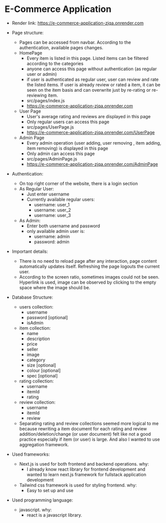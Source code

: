 # E-Commerce Application

* Render link: https://e-commerce-application-zjqa.onrender.com

* Page structure:
  * Pages can be accessed from navbar. According to the authentication, available pages changes.
  * HomePage 
    * Every item is listed in this page. Listed items can be filtered according to the categories
    * anyone can access this page without authentication (as regular user or admin)
    * if user is authenticated as regular user, user can review and rate the listed items. If user is already review or rated a item, it can be seen on the item basis and can overwrite just by re-rating or re-reviewing item.
    * src/pages/index.js 
    * https://e-commerce-application-zjqa.onrender.com
  * User Page
    * User's average rating and reviews are displayed in this page
    * Only regular users can access this page
    * src/pages/UserPage.js 
    * https://e-commerce-application-zjqa.onrender.com/UserPage
  * Admin Page 
    * Every admin operation (user adding, user removing , item adding, item removing) is displayed in this page 
    * Only admin can access this page
    * src/pages/AdminPage.js 
    * https://e-commerce-application-zjqa.onrender.com/AdminPage


* Authentication:
  * On top right corner of the website, there is a login section
  * As Regular User:
    * Just enter username
    * Currently available regular users:
      * username: user_1
      * username: user_2
      * username: user_3
  * As Admin:
    * Enter both username and password
    * only available admin user is:
      * username: admin
      * password: admin


* Important details: 
  * There is no need to reload page after any interaction, page content automatically updates itself. Refreshing the page logouts the current user. 
  * According to the screen ratio, sometimes images could not be seen. Hyperlink is used, image can be observed by clicking to the empty space where the image should be.


* Database Structure: 
  * users collection:
    * username
    * password [optional]
    * isAdmin
  * item collection:
    * name
    * description
    * price
    * seller
    * image
    * category
    * size [optional]
    * colour [optional]
    * spec [optional]
  * rating collection:
    * username
    * itemId
    * rating
  * review collection:
    * username
    * itemId
    * review
  * Separating rating and review collections seemed more logical to me because rewriting a item document for each rating and review addition/deletion/change (or user document) felt like not a good practice especially if item (or user) is large. And also I wanted to use aggregation framework.


* Used frameworks:
  * Next.js is used for both frontend and backend operations. why:
    * I already know react library for frontend development and wanted to learn next.js framework for fullstack application development
  * Tailwind css framework is used for styling frontend. why:
    * Easy to set up and use
* Used programming language:
  * javascript. why:
    * react is a javascript library.
